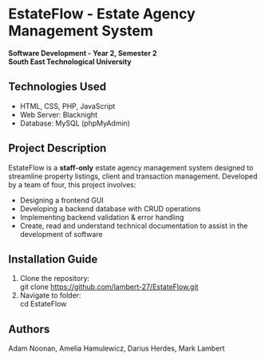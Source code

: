 # EstateFlow - Estate Agency Management System  
**Software Development - Year 2, Semester 2**  
**South East Technological University**

## Technologies Used
- HTML, CSS, PHP, JavaScript  
- Web Server: Blacknight  
- Database: MySQL (phpMyAdmin)  

## Project Description  
EstateFlow is a **staff-only** estate agency management system designed to streamline property listings, client and transaction management. Developed by a team of four, this project involves:  
* Designing a frontend GUI  
* Developing a backend database with CRUD operations  
* Implementing backend validation & error handling  
* Create, read and understand technical documentation to assist in the development of software

## Installation Guide
1. Clone the repository:  
   git clone https://github.com/lambert-27/EstateFlow.git
2. Navigate to folder:   
   cd EstateFlow

## Authors

Adam Noonan,               Amelia Hamulewicz,            Darius Herdes,        Mark Lambert
